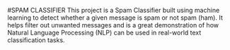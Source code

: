 #SPAM CLASSIFIER
This project is a Spam Classifier built using machine learning to detect whether a given message is spam or not spam (ham). It helps filter out unwanted messages and is a great demonstration of how Natural Language Processing (NLP) can be used in real-world text classification tasks.
